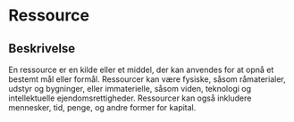 # Ressource

## Beskrivelse

En ressource er en kilde eller et middel, der kan anvendes for at opnå et bestemt mål eller formål. Ressourcer kan være fysiske, såsom råmaterialer, udstyr og bygninger, eller immaterielle, såsom viden, teknologi og intellektuelle ejendomsrettigheder. Ressourcer kan også inkludere mennesker, tid, penge, og andre former for kapital.
